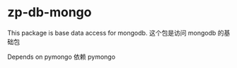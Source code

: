 zp-db-mongo
===================

This package is base data access for mongodb.
这个包是访问 mongodb 的基础包

Depends on pymongo
依赖 pymongo